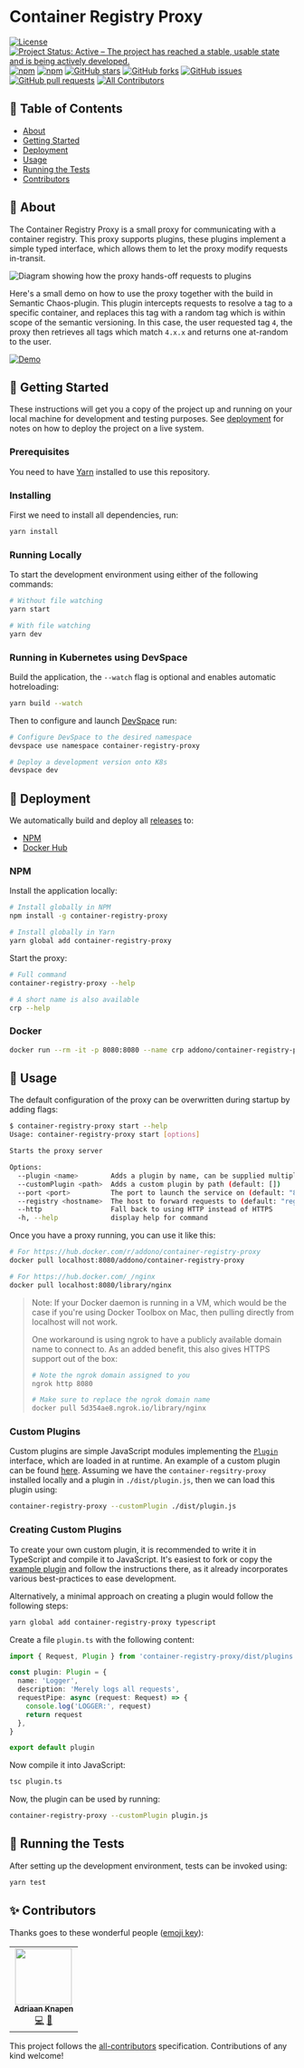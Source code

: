 # Container Registry Proxy

[![License](https://img.shields.io/github/license/Addono/container-registry-proxy?style=flat-square)](https://github.com/Addono/container-registry-proxy/blob/master/LICENSE)
[![Project Status: Active – The project has reached a stable, usable state and is being actively developed.](https://img.shields.io/badge/project%20status-Active-greengrass?style=flat-square)](https://www.repostatus.org/#active)
[![npm](https://img.shields.io/npm/dw/container-registry-proxy?style=flat-square)](https://www.npmjs.com/package/container-registry-proxy)
[![npm](https://img.shields.io/npm/v/container-registry-proxy?style=flat-square)](https://www.npmjs.com/package/container-registry-proxy)
[![GitHub stars](https://img.shields.io/github/stars/Addono/container-registry-proxy?style=flat-square)](https://github.com/Addono/container-registry-proxy/stargazers)
[![GitHub forks](https://img.shields.io/github/forks/Addono/container-registry-proxy?style=flat-square)](https://github.com/Addono/container-registry-proxy/network)
[![GitHub issues](https://img.shields.io/github/issues/Addono/container-registry-proxy?style=flat-square)](https://github.com/Addono/container-registry-proxy/issues)
[![GitHub pull requests](https://img.shields.io/github/issues-pr/Addono/container-registry-proxy?style=flat-square)](https://github.com/Addono/container-registry-proxy/pulls)<!-- ALL-CONTRIBUTORS-BADGE:START - Do not remove or modify this section -->
[![All Contributors](https://img.shields.io/badge/all_contributors-1-orange.svg?style=flat-square)](#contributors-)

<!-- ALL-CONTRIBUTORS-BADGE:END -->

## 📝 Table of Contents

- [About](#about)
- [Getting Started](#getting_started)
- [Deployment](#deployment)
- [Usage](#usage)
- [Running the Tests](#tests)
- [Contributors](#contributors)

## 🧐 About <a name = "about"></a>

The Container Registry Proxy is a small proxy for communicating with a container registry. This proxy supports plugins, these plugins implement a simple typed interface, which allows them to let the proxy modify requests in-transit.

![Diagram showing how the proxy hands-off requests to plugins](./docs/images/crp-usage-diagram-chainable-plugins.svg)

Here's a small demo on how to use the proxy together with the build in Semantic Chaos-plugin. This plugin intercepts requests to resolve a tag to a specific container, and replaces this tag with a random tag which is within scope of the semantic versioning. In this case, the user requested tag `4`, the proxy then retrieves all tags which match `4.x.x` and returns one at-random to the user.

[![Demo](https://i.imgur.com/SXidWbc.gif)](https://i.imgur.com/h9xG5ne.mp4)

## 🏁 Getting Started <a name = "getting_started"></a>

These instructions will get you a copy of the project up and running on your local machine for development and testing purposes. See [deployment](#deployment) for notes on how to deploy the project on a live system.

### Prerequisites

You need to have [Yarn](https://yarnpkg.com/en/docs/install) installed to use this repository.

### Installing

First we need to install all dependencies, run:

```bash
yarn install
```

### Running Locally

To start the development environment using either of the following commands:

```bash
# Without file watching
yarn start

# With file watching
yarn dev
```

### Running in Kubernetes using DevSpace

Build the application, the `--watch` flag is optional and enables automatic hotreloading:

```bash
yarn build --watch
```

Then to configure and launch [DevSpace](https://devspace.sh/) run:

```bash
# Configure DevSpace to the desired namespace
devspace use namespace container-registry-proxy

# Deploy a development version onto K8s
devspace dev
```

## 🚀 Deployment <a name = "deployment"></a>

We automatically build and deploy all [releases](https://github.com/Addono/container-registry-proxy/releases) to:

- [NPM](https://www.npmjs.com/package/container-registry-proxy)
- [Docker Hub](https://hub.docker.com/r/addono/container-registry-proxy)

### NPM

Install the application locally:

```bash
# Install globally in NPM
npm install -g container-registry-proxy

# Install globally in Yarn
yarn global add container-registry-proxy
```

Start the proxy:

```bash
# Full command
container-registry-proxy --help

# A short name is also available
crp --help
```

### Docker

```bash
docker run --rm -it -p 8080:8080 --name crp addono/container-registry-proxy --help
```

## 🎈 Usage <a name="usage"></a>

The default configuration of the proxy can be overwritten during startup by adding flags:

```bash
$ container-registry-proxy start --help
Usage: container-registry-proxy start [options]

Starts the proxy server

Options:
  --plugin <name>        Adds a plugin by name, can be supplied multiple times (default: [])
  --customPlugin <path>  Adds a custom plugin by path (default: [])
  --port <port>          The port to launch the service on (default: "8080")
  --registry <hostname>  The host to forward requests to (default: "registry.hub.docker.com")
  --http                 Fall back to using HTTP instead of HTTPS
  -h, --help             display help for command
```

Once you have a proxy running, you can use it like this:

```bash
# For https://hub.docker.com/r/addono/container-registry-proxy
docker pull localhost:8080/addono/container-registry-proxy

# For https://hub.docker.com/_/nginx
docker pull localhost:8080/library/nginx
```

> Note: If your Docker daemon is running in a VM, which would be the case if you're using Docker Toolbox on Mac, then pulling directly from localhost will not work.
>
> One workaround is using ngrok to have a publicly available domain name to connect to. As an added benefit, this also gives HTTPS support out of the box:
>
> ```bash
> # Note the ngrok domain assigned to you
> ngrok http 8080
>
> # Make sure to replace the ngrok domain name
> docker pull 5d354ae8.ngrok.io/library/nginx
> ```

### Custom Plugins

Custom plugins are simple JavaScript modules implementing the [`Plugin`](./src/plugins.ts) interface, which are loaded in at runtime. An example of a custom plugin can be found [here](https://github.com/Addono/container-registry-proxy-custom-plugin-example). Assuming we have the `container-regsitry-proxy` installed locally and a plugin in `./dist/plugin.js`, then we can load this plugin using:

```bash
container-registry-proxy --customPlugin ./dist/plugin.js
```

### Creating Custom Plugins

To create your own custom plugin, it is recommended to write it in TypeScript and compile it to JavaScript. It's easiest to fork or copy the [example plugin](https://github.com/Addono/container-registry-proxy-custom-plugin-example) and follow the instructions there, as it already incorporates various best-practices to ease development.

Alternatively, a minimal approach on creating a plugin would follow the following steps:

```bash
yarn global add container-registry-proxy typescript
```

Create a file `plugin.ts` with the following content:

```typescript
import { Request, Plugin } from 'container-registry-proxy/dist/plugins'

const plugin: Plugin = {
  name: 'Logger',
  description: 'Merely logs all requests',
  requestPipe: async (request: Request) => {
    console.log('LOGGER:', request)
    return request
  },
}

export default plugin
```

Now compile it into JavaScript:

```bash
tsc plugin.ts
```

Now, the plugin can be used by running:

```bash
container-registry-proxy --customPlugin plugin.js
```

## 🔧 Running the Tests <a name = "tests"></a>

After setting up the development environment, tests can be invoked using:

```bash
yarn test
```

## ✨ Contributors <a name = "contributors"></a>

Thanks goes to these wonderful people ([emoji key](https://allcontributors.org/docs/en/emoji-key)):

<!-- ALL-CONTRIBUTORS-LIST:START - Do not remove or modify this section -->
<!-- prettier-ignore-start -->
<!-- markdownlint-disable -->
<table>
  <tr>
    <td align="center"><a href="https://aknapen.nl"><img src="https://avatars1.githubusercontent.com/u/15435678?v=4" width="100px;" alt=""/><br /><sub><b>Adriaan Knapen</b></sub></a><br /><a href="https://github.com/Addono/container-registry-proxy/commits?author=Addono" title="Code">💻</a> <a href="https://github.com/Addono/container-registry-proxy/commits?author=Addono" title="Documentation">📖</a></td>
  </tr>
</table>

<!-- markdownlint-enable -->
<!-- prettier-ignore-end -->

<!-- ALL-CONTRIBUTORS-LIST:END -->

This project follows the [all-contributors](https://github.com/all-contributors/all-contributors) specification. Contributions of any kind welcome!

